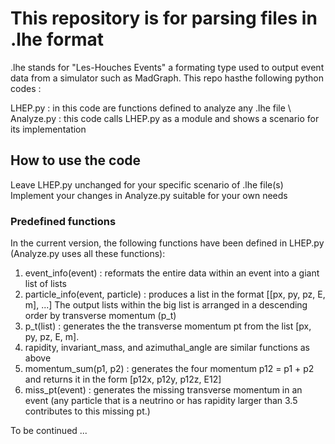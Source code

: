 # This repository is for parsing files in .lhe format
.lhe stands for "Les-Houches Events" a formating type used to output
event data from a simulator such as MadGraph. This repo hasthe following
python codes :

LHEP.py    : in this code are functions defined to analyze any .lhe file \\
Analyze.py : this code calls LHEP.py as a module and shows a scenario for
its implementation

## How to use the code

Leave LHEP.py unchanged for your specific scenario of .lhe file(s)
Implement your changes in Analyze.py suitable for your own needs

### Predefined functions 

In the current version, the following functions have been defined in
LHEP.py (Analyze.py uses all these functions):

1. event_info(event) : reformats the entire data within an event into a giant list of lists
2. particle_info(event, particle) : produces a list in the format [[px, py, pz, E, m], ...]
The output lists within the big list is arranged in a descending order by transverse momentum (p_t)
3. p_t(list) : generates the the transverse momentum pt from the list [px, py, pz, E, m].
4. rapidity, invariant_mass, and azimuthal_angle are similar functions as above
5. momentum_sum(p1, p2) : generates the four momentum p12 = p1 + p2 and returns it in the form 
[p12x, p12y, p12z, E12]
6. miss_pt(event) : generates the missing transverse momentum in an event (any particle that is a 
neutrino or has rapidity larger than 3.5 contributes to this missing pt.)

To be continued ...

